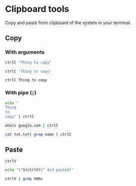 # Clipboard tools

Copy and paste from clipboard of the system in your terminal.

## Copy

### With arguments

```sh
ctrlC "Thing to copy"

ctrlC 'Thing to copy'

ctrlC Thing to copy
```

### With pipe (`|`)

```sh
echo "
Thing
to
copy" | ctrlC

whois google.com | ctrlC

cat txt.txt| grep name | ctrlC
```

## Paste

```sh
ctrlV

echo "\"$(ctrlV)\" did pasted!"

ctrlV | grep VAR=
```
